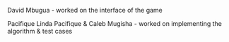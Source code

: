 David Mbugua - worked on the interface of the game

Pacifique Linda Pacifique & Caleb Mugisha - worked on implementing the algorithm & test cases
